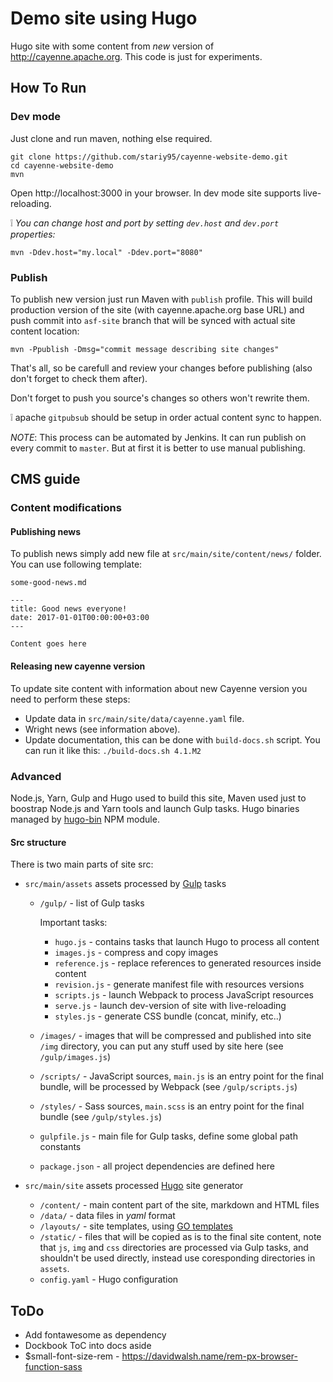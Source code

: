 # Demo site using Hugo 

Hugo site with some content from *new* version of http://cayenne.apache.org.
This code is just for experiments.

## How To Run

### Dev mode

Just clone and run maven, nothing else required.

    git clone https://github.com/stariy95/cayenne-website-demo.git
    cd cayenne-website-demo
    mvn

Open http://localhost:3000 in your browser. In dev mode site supports live-reloading.

:grey_exclamation: _You can change host and port by setting `dev.host` and `dev.port` properties:_
   
    mvn -Ddev.host="my.local" -Ddev.port="8080"

### Publish

To publish new version just run Maven with `publish` profile. This will build production version of the site (with cayenne.apache.org base URL) and push commit into `asf-site` branch that will be synced with actual site content location:
    
    mvn -Ppublish -Dmsg="commit message describing site changes"
    
That's all, so be carefull and review your changes before publishing (also don't forget to check them after).

Don't forget to push you source's changes so others won't rewrite them.
    
:grey_exclamation: apache `gitpubsub` should be setup in order actual content sync to happen. 

*NOTE*: This process can be automated by Jenkins. It can run publish on every commit to `master`. But at first it is better to use manual publishing.

## CMS guide

### Content modifications

#### Publishing news

To publish news simply add new file at `src/main/site/content/news/` folder.
You can use following template: 

`some-good-news.md`

    ---
    title: Good news everyone!
    date: 2017-01-01T00:00:00+03:00
    --- 
    
    Content goes here


#### Releasing new cayenne version

To update site content with information about new Cayenne version you need to perform these steps:

* Update data in `src/main/site/data/cayenne.yaml` file.
* Wright news (see information above).
* Update documentation, this can be done with `build-docs.sh` script. 
  You can run it like this: `./build-docs.sh 4.1.M2` 

### Advanced 

Node.js, Yarn, Gulp and Hugo used to build this site, Maven used just to boostrap Node.js and Yarn tools and launch Gulp tasks.
Hugo binaries managed by [hugo-bin](https://www.npmjs.com/package/hugo-bin) NPM module.

#### Src structure

There is two main parts of site src:
* `src/main/assets` assets processed by [Gulp](https://gulpjs.com) tasks

    * `/gulp/` - list of Gulp tasks
    
        Important tasks:
        * `hugo.js` - contains tasks that launch Hugo to process all content
        * `images.js` - compress and copy images
        * `reference.js` - replace references to generated resources inside content
        * `revision.js` - generate manifest file with resources versions
        * `scripts.js` - launch Webpack to process JavaScript resources
        * `serve.js` - launch dev-version of site with live-reloading
        * `styles.js` - generate CSS bundle (concat, minify, etc..)
    * `/images/` - images that will be compressed and published into site `/img` directory, 
    you can put any stuff used by site here (see `/gulp/images.js`)
    * `/scripts/` - JavaScript sources, `main.js` is an entry point for the final bundle,
    will be processed by Webpack (see `/gulp/scripts.js`)
    * `/styles/` - Sass sources, `main.scss` is an entry point for the final bundle
    (see `/gulp/styles.js`)
    * `gulpfile.js` - main file for Gulp tasks, define some global path constants
    * `package.json` - all project dependencies are defined here

* `src/main/site` assets processed [Hugo](https://gohugo.io) site generator

    * `/content/` - main content part of the site, markdown and HTML files
    * `/data/` - data files in *yaml* format
    * `/layouts/` - site templates, using [GO templates](https://golang.org/pkg/text/template/)
    * `/static/` - files that will be copied as is to the final site content, note that `js`, `img` and `css` directories
    are processed via Gulp tasks, and shouldn't be used directly, instead use coresponding directories in `assets`.     
    * `config.yaml` - Hugo configuration


## ToDo

* Add fontawesome as dependency
* Dockbook ToC into docs aside
* $small-font-size-rem - https://davidwalsh.name/rem-px-browser-function-sass